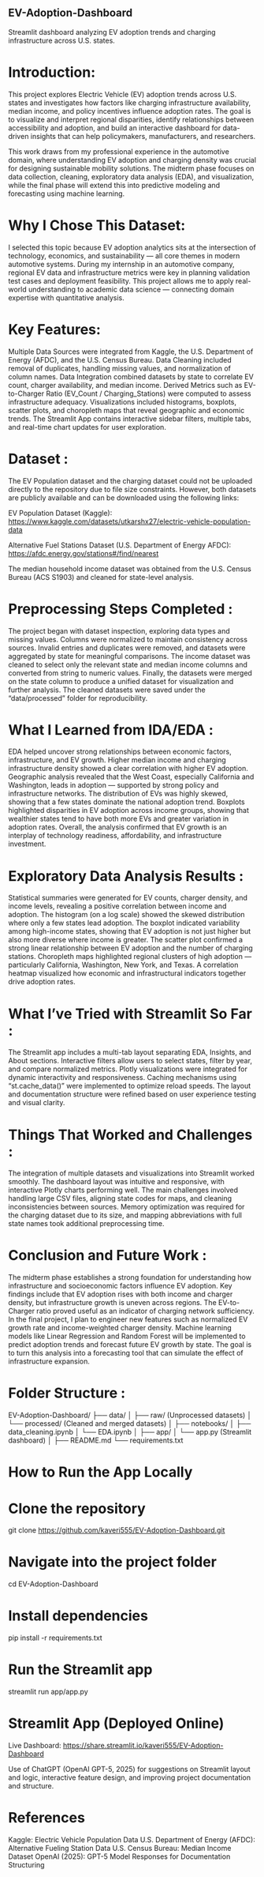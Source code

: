 ## EV-Adoption-Dashboard

Streamlit dashboard analyzing EV adoption trends and charging infrastructure across U.S. states.

# Introduction:

This project explores Electric Vehicle (EV) adoption trends across U.S. states and investigates how factors like charging infrastructure availability, median income, and policy incentives influence adoption rates.
The goal is to visualize and interpret regional disparities, identify relationships between accessibility and adoption, and build an interactive dashboard for data-driven insights that can help policymakers, manufacturers, and researchers.

This work draws from my professional experience in the automotive domain, where understanding EV adoption and charging density was crucial for designing sustainable mobility solutions.
The midterm phase focuses on data collection, cleaning, exploratory data analysis (EDA), and visualization, while the final phase will extend this into predictive modeling and forecasting using machine learning.

# Why I Chose This Dataset:

I selected this topic because EV adoption analytics sits at the intersection of technology, economics, and sustainability — all core themes in modern automotive systems.
During my internship in an automotive company, regional EV data and infrastructure metrics were key in planning validation test cases and deployment feasibility.
This project allows me to apply real-world understanding to academic data science — connecting domain expertise with quantitative analysis.

# Key Features:

Multiple Data Sources were integrated from Kaggle, the U.S. Department of Energy (AFDC), and the U.S. Census Bureau.
Data Cleaning included removal of duplicates, handling missing values, and normalization of column names.
Data Integration combined datasets by state to correlate EV count, charger availability, and median income.
Derived Metrics such as EV-to-Charger Ratio (EV_Count / Charging_Stations) were computed to assess infrastructure adequacy.
Visualizations included histograms, boxplots, scatter plots, and choropleth maps that reveal geographic and economic trends.
The Streamlit App contains interactive sidebar filters, multiple tabs, and real-time chart updates for user exploration.

# Dataset :

The EV Population dataset and the charging dataset could not be uploaded directly to the repository due to file size constraints.
However, both datasets are publicly available and can be downloaded using the following links:

EV Population Dataset (Kaggle): https://www.kaggle.com/datasets/utkarshx27/electric-vehicle-population-data

Alternative Fuel Stations Dataset (U.S. Department of Energy AFDC): https://afdc.energy.gov/stations#/find/nearest

The median household income dataset was obtained from the U.S. Census Bureau (ACS S1903) and cleaned for state-level analysis.

# Preprocessing Steps Completed :

The project began with dataset inspection, exploring data types and missing values. Columns were normalized to maintain consistency across sources.
Invalid entries and duplicates were removed, and datasets were aggregated by state for meaningful comparisons.
The income dataset was cleaned to select only the relevant state and median income columns and converted from string to numeric values.
Finally, the datasets were merged on the state column to produce a unified dataset for visualization and further analysis.
The cleaned datasets were saved under the “data/processed” folder for reproducibility.

# What I Learned from IDA/EDA :

EDA helped uncover strong relationships between economic factors, infrastructure, and EV growth. Higher median income and charging infrastructure density showed a clear correlation with higher EV adoption.
Geographic analysis revealed that the West Coast, especially California and Washington, leads in adoption — supported by strong policy and infrastructure networks.
The distribution of EVs was highly skewed, showing that a few states dominate the national adoption trend.
Boxplots highlighted disparities in EV adoption across income groups, showing that wealthier states tend to have both more EVs and greater variation in adoption rates.
Overall, the analysis confirmed that EV growth is an interplay of technology readiness, affordability, and infrastructure investment.

# Exploratory Data Analysis Results :

Statistical summaries were generated for EV counts, charger density, and income levels, revealing a positive correlation between income and adoption.
The histogram (on a log scale) showed the skewed distribution where only a few states lead adoption.
The boxplot indicated variability among high-income states, showing that EV adoption is not just higher but also more diverse where income is greater.
The scatter plot confirmed a strong linear relationship between EV adoption and the number of charging stations.
Choropleth maps highlighted regional clusters of high adoption — particularly California, Washington, New York, and Texas.
A correlation heatmap visualized how economic and infrastructural indicators together drive adoption rates.

# What I’ve Tried with Streamlit So Far :

The Streamlit app includes a multi-tab layout separating EDA, Insights, and About sections.
Interactive filters allow users to select states, filter by year, and compare normalized metrics.
Plotly visualizations were integrated for dynamic interactivity and responsiveness.
Caching mechanisms using “st.cache_data()” were implemented to optimize reload speeds.
The layout and documentation structure were refined based on user experience testing and visual clarity.

# Things That Worked and Challenges :

The integration of multiple datasets and visualizations into Streamlit worked smoothly. The dashboard layout was intuitive and responsive, with interactive Plotly charts performing well.
The main challenges involved handling large CSV files, aligning state codes for maps, and cleaning inconsistencies between sources.
Memory optimization was required for the charging dataset due to its size, and mapping abbreviations with full state names took additional preprocessing time.

# Conclusion and Future Work :

The midterm phase establishes a strong foundation for understanding how infrastructure and socioeconomic factors influence EV adoption.
Key findings include that EV adoption rises with both income and charger density, but infrastructure growth is uneven across regions.
The EV-to-Charger ratio proved useful as an indicator of charging network sufficiency.
In the final project, I plan to engineer new features such as normalized EV growth rate and income-weighted charger density.
Machine learning models like Linear Regression and Random Forest will be implemented to predict adoption trends and forecast future EV growth by state.
The goal is to turn this analysis into a forecasting tool that can simulate the effect of infrastructure expansion.

# Folder Structure :

EV-Adoption-Dashboard/
├── data/
│ ├── raw/ (Unprocessed datasets)
│ └── processed/ (Cleaned and merged datasets)
│
├── notebooks/
│ ├── data_cleaning.ipynb
│ └── EDA.ipynb
│
├── app/
│ └── app.py (Streamlit dashboard)
│
├── README.md
└── requirements.txt

# How to Run the App Locally
# Clone the repository
git clone https://github.com/kaveri555/EV-Adoption-Dashboard.git

# Navigate into the project folder
cd EV-Adoption-Dashboard

# Install dependencies
pip install -r requirements.txt

# Run the Streamlit app
streamlit run app/app.py

# Streamlit App (Deployed Online)

Live Dashboard: https://share.streamlit.io/kaveri555/EV-Adoption-Dashboard

Use of ChatGPT (OpenAI GPT-5, 2025) for suggestions on Streamlit layout and logic, interactive feature design, and improving project documentation and structure.

# References

Kaggle: Electric Vehicle Population Data
U.S. Department of Energy (AFDC): Alternative Fueling Station Data
U.S. Census Bureau: Median Income Dataset
OpenAI (2025): GPT-5 Model Responses for Documentation Structuring
